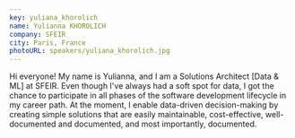 ```yaml
---
key: yuliana_khorolich
name: Yulianna KHOROLICH
company: SFEIR
city: Paris, France
photoURL: speakers/yuliana_khorolich.jpg
---
```


Hi everyone! My name is Yulianna, and I am a Solutions Architect [Data & ML] at SFEIR. Even though I've always had a soft spot for data, I got the chance to participate in all phases of the software development lifecycle in my career path. At the moment, I enable data-driven decision-making by creating simple solutions that are easily maintainable, cost-effective, well-documented and documented, and most importantly, documented.